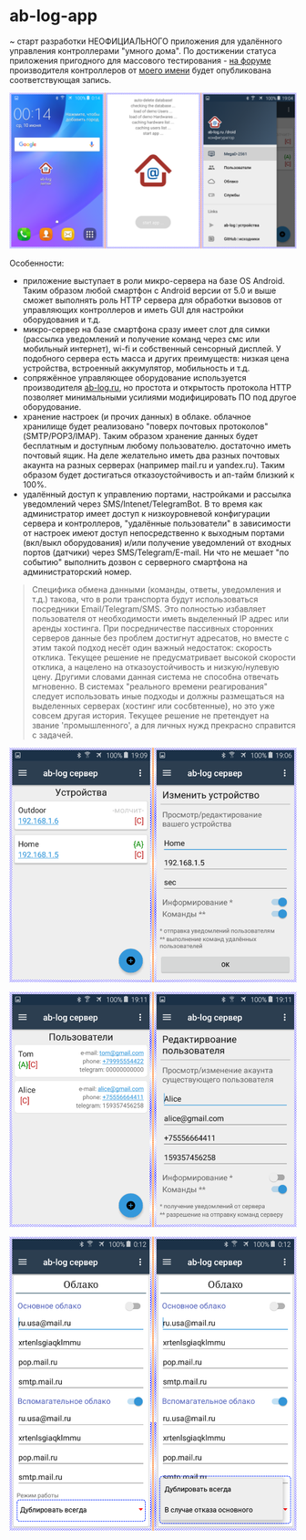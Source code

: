 # ab-log-app
~ старт разработки НЕОФИЦИАЛЬНОГО приложения для удалённого управления контроллерами "умного дома".
По достижении статуса приложения пригодного для массового тестирования - [на форуме](https://ab-log.ru/forum/) производителя контроллеров от [моего имени](https://www.ab-log.ru/forum/search.php?author_id=7152&sr=posts) будет опубликована соответствующая запись.

![start](./screenshots/pre.png)

Особенности:
- приложение выступает в роли микро-сервера на базе OS Android. Таким образом любой смартфон с Android версии от 5.0 и выше сможет выполнять роль HTTP сервера для обработки вызовов от управляющих контроллеров и иметь GUI для настройки оборудования и т.д.
- микро-сервер на базе смартфона сразу имеет слот для симки (рассылка уведомлений и получение команд через смс или мобильный интернет), wi-fi и собственный сенсорный дисплей. У подобного сервера есть масса и других преимуществ: низкая цена устройства, встроенный аккумулятор, мобильность и т.д.
- сопряжённое управляющее оборудование используется производителя [ab-log.ru](https://ab-log.ru/), но простота и открытость протокола HTTP позволяет минимальными усилиями модифицировать ПО под другое оборудование.
- хранение настроек (и прочих данных) в облаке. облачное хранилище будет реализовано "поверх почтовых протоколов" (SMTP/POP3/IMAP). Таким образом хранение данных будет бесплатным и доступным любому пользователю. достаточно иметь почтовый ящик. На деле желательно иметь два разных почтовых акаунта на разных серверах (например mail.ru и yandex.ru). Таким образом будет достигаться отказоустойчивость и ап-тайм близкий к 100%.
- удалённый доступ к управлению портами, настройками и рассылка уведомлений через SMS/Intenet/TelegramBot. В то время как администратор имеет доступ к низкоуровневой конфигурации сервера и контроллеров, "удалённые пользователи" в зависимости от настроек имеют доступ непосредственно к выходным портами (вкл/выкл оборудования) и/или получение уведомлений от входных портов (датчики) через SMS/Telegram/E-mail. Ни что не мешает "по событию" выполнить дозвон с серверного смартфона на администраторский номер.

 > Специфика обмена данными (команды, ответы, уведомления и т.д.) такова, что в роли транспорта будут использоваться посредники Email/Telegram/SMS.
Это полностью избавляет пользователя от необходимости иметь выделенный IP адрес или аренды хостинга.
При посредничестве пассивных сторонних серверов данные без проблем достигнут адресатов, но вместе с этим такой подход несёт один важный недостаток: скорость отклика.
Текущее решение не предусматривает высокой скорости отклика, а нацелено на отказоустойчивость и низкую/нулевую цену.
Другими словами данная система не способна отвечать мгновенно. В системах "реального времени реагирования" следует использовать иные подходы и должны размещаться на выделенных серверах (хостинг или сосбвтенные), но это уже совсем другая история.
Текущее решение не претендует на звание 'промышленного', а для личных нужд прекрасно справится с задачей.

![управляющие контроллеры](./screenshots/hardwares.png)

![удалённые пользователи](./screenshots/users.png)

![облачное хранилище](./screenshots/cloud.png)